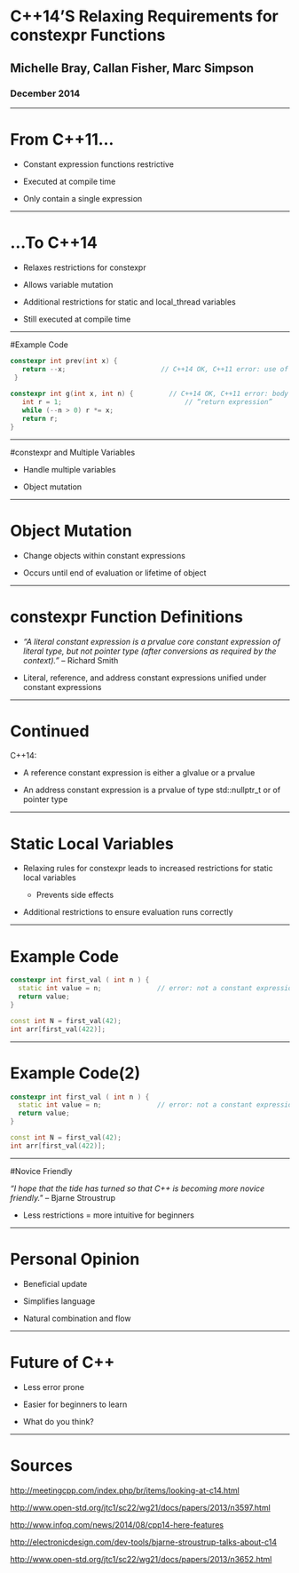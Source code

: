 # C++14’S Relaxing Requirements for constexpr Functions

## Michelle Bray, Callan Fisher, Marc Simpson

### December 2014

------------------

# From C++11…

- Constant expression functions restrictive

- Executed at compile time

- Only contain a single expression

------------------

# …To C++14

- Relaxes restrictions for constexpr

- Allows variable mutation

- Additional restrictions for static and local_thread variables

- Still executed at compile time

------------------
#Example Code

```C++
constexpr int prev(int x) {
   return --x;                        // C++14 OK, C++11 error: use of increment
 }   
                     	
constexpr int g(int x, int n) {      	// C++14 OK, C++11 error: body not just 
   int r = 1;			                    // “return expression”
   while (--n > 0) r *= x;
   return r;
}
```

------------------
#constexpr and Multiple Variables

- Handle multiple variables

- Object mutation

------------------
# Object Mutation

- Change objects within constant expressions

- Occurs until end of evaluation or lifetime of object

------------------
# constexpr Function Definitions

- *“A literal constant expression is a prvalue core constant expression of literal type, but not pointer type (after conversions as required by the context).”* – Richard Smith

- Literal, reference, and address constant expressions unified under constant expressions

------------------
# Continued

C++14:

- A reference constant expression is either a glvalue or a prvalue

- An address constant expression is a prvalue of type std::nullptr_t or of pointer type

------------------
# Static Local Variables

- Relaxing rules for constexpr leads to increased restrictions for static local variables
  - Prevents side effects

- Additional restrictions to ensure evaluation runs correctly

------------------
# Example Code

```C++
constexpr int first_val ( int n ) {
  static int value = n;            	 // error: not a constant expression
  return value;
}

const int N = first_val(42);
int arr[first_val(422)];
```
------------------
# Example Code(2)

```C++
constexpr int first_val ( int n ) {
  static int value = n;            	 // error: not a constant expression
  return value;
}

const int N = first_val(42);
int arr[first_val(422)];
```
------------------
#Novice Friendly

*“I hope that the tide has turned so that C++ is becoming more novice friendly."* – Bjarne Stroustrup

- Less restrictions = more intuitive for beginners

 
------------------
# Personal Opinion

- Beneficial update

- Simplifies language

- Natural combination and flow 

------------------
# Future of C++

- Less error prone

- Easier for beginners to learn

- What do you think?

------------------

# Sources

http://meetingcpp.com/index.php/br/items/looking-at-c14.html
 
http://www.open-std.org/jtc1/sc22/wg21/docs/papers/2013/n3597.html
 
http://www.infoq.com/news/2014/08/cpp14-here-features

http://electronicdesign.com/dev-tools/bjarne-stroustrup-talks-about-c14

http://www.open-std.org/jtc1/sc22/wg21/docs/papers/2013/n3652.html
